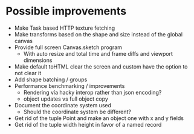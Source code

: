 # Possible improvements

* Make Task based HTTP texture fetching
* Make transforms based on the shape and size instead of the global canvas
* Provide full screen Canvas.sketch program
  * With auto resize and total time and frame diffs and viewport dimensions
* Make default toHTML clear the screen and custom have the option to not clear it
* Add shape batching / groups
* Performance benchmarking / improvements
  * Rendering vía hacky interop rather than json encoding?
  * object updates vs full object copy
* Document the coordinate system used
  * Should the coordinate system be different?
* Get rid of the tuple Point and make an object one with x and y fields
* Get rid of the tuple width height in favor of a named record

